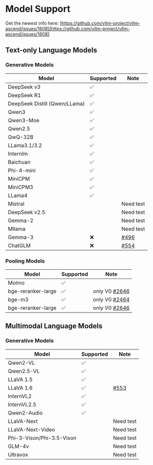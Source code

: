 # Model Support

Get the newest info here: [https://github.com/vllm-project/vllm-ascend/issues/1608](https://github.com/vllm-project/vllm-ascend/issues/1608)

## Text-only Language Models

### Generative Models
| Model | Supported | Note |
|-------|-----------|------|
| DeepSeek v3 | ✅ | |
| DeepSeek R1 | ✅ | |
| DeepSeek Distill (Qwen/LLama) | ✅ | |
| Qwen3 | ✅ | |
| Qwen3-Moe | ✅ | |
| Qwen2.5 | ✅ | |
| QwQ-32B | ✅ | |
| LLama3.1/3.2 | ✅ | |
| Internlm | ✅ | |
| Baichuan | ✅ | |
| Phi-4-mini | ✅ | |
| MiniCPM | ✅ | |
| MiniCPM3 | ✅ | |
| LLama4 | ✅ | |
| Mistral | | Need test |
| DeepSeek v2.5 | |Need test |
| Gemma-2 | | Need test |
| Mllama |  |Need test|
| Gemma-3 | ❌ | [#496](https://github.com/vllm-project/vllm-ascend/issues/496) |
| ChatGLM | ❌ | [#554](https://github.com/vllm-project/vllm-ascend/issues/554) |

### Pooling Models
| Model | Supported | Note |
|-------|---------|------|
| Molmo | ✅ |  |
| bge-reranker-large | ✅ | only V0 [#2646](https://github.com/vllm-project/vllm-ascend/pull/2646#issuecomment-3248367003) |
| bge-m3 | ✅ | only V0 [#2464](https://github.com/vllm-project/vllm-ascend/pull/2646#issuecomment-3248367003)  |
| bge-reranker-large | ✅ | only V0 [#2646](https://github.com/vllm-project/vllm-ascend/pull/2646#issuecomment-3248367003)  |

## Multimodal Language Models

### Generative Models
| Model | Supported | Note |
|-------|-----------|------|
| Qwen2-VL | ✅ | |
| Qwen2.5-VL | ✅ | |
| LLaVA 1.5 | ✅ | |
| LLaVA 1.6 | ✅ | [#553](https://github.com/vllm-project/vllm-ascend/issues/553) |
| InternVL2 | ✅ | |
| InternVL2.5 | ✅ | |
| Qwen2-Audio | ✅ |  |
| LLaVA-Next |  | Need test |
| LLaVA-Next-Video | | Need test |
| Phi-3-Vison/Phi-3.5-Vison | | Need test |
| GLM-4v | | Need test |
| Ultravox |  | Need test |
